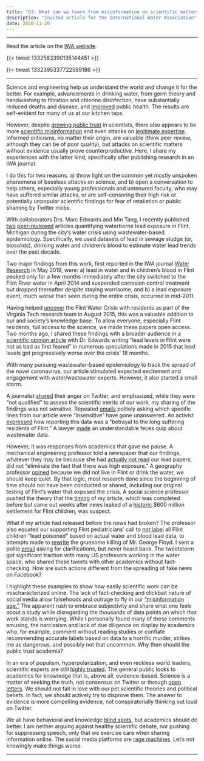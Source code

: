 ```yaml
---
title: "03. What can we learn from misinformation on scientific matters in the water space?"
description: "Invited article for the International Water Association"
date: 2020-11-26
---
```


------
Read the article on the [IWA website](https://iwa-network.org/what-can-we-learn-from-misinformation-on-scientific-matters-in-the-water-space/).

{{< tweet 1332583390135144451 >}}

{{< tweet 1332395337722589186 >}}

------

Science and engineering help us understand the world and change it for the better. For example, advancements in drinking water, from germ theory and handwashing to filtration and chlorine disinfection, have substantially reduced deaths and disease, and [improved](https://www.cdc.gov/healthywater/drinking/history.html) public health. The results are self-evident for many of us at our kitchen taps.

However, despite [growing public trust](https://www.pewresearch.org/science/2019/08/02/trust-and-mistrust-in-americans-views-of-scientific-experts/) in scientists, there also appears to be more [scientific misinformation](https://blogs.scientificamerican.com/observations/dis-trust-in-science/) and even attacks on [legitimate expertise](https://www.harvardmagazine.com/2018/03/death-of-expertise-by-tom-nichols). Informed criticisms, no matter their origin, are valuable (think peer review, although they can be of poor quality), but attacks on scientific matters without evidence usually prove counterproductive. Here, I share my experiences with the latter kind, specifically after publishing research in an IWA journal.

I do this for two reasons: a) throw light on the common yet mostly unspoken phenomena of baseless attacks on science, and b) open a conversation to help others, especially young professionals and untenured faculty, who may have suffered similar attacks, or are self-censoring their high risk or potentially unpopular scientific findings for fear of retaliation or public shaming by Twitter mobs.

With collaborators Drs. Marc Edwards and Min Tang, I recently published [two](https://pubmed.ncbi.nlm.nih.gov/31177077/) [peer-reviewed](https://pubs.rsc.org/en/content/articlelanding/2020/ew/d0ew00583e) articles quantifying waterborne lead exposure in Flint, Michigan during the city’s water crisis using wastewater-based epidemiology. Specifically, we used datasets of lead in sewage sludge (or, biosolids), drinking water and children’s blood to estimate water lead trends over the past decade.

Two major findings from this work, first reported in the IWA journal [Water Research](https://pubmed.ncbi.nlm.nih.gov/31177077/) in May 2019, were: a) lead in water and in children’s blood in Flint peaked only for a few months immediately after the city switched to the Flint River water in April 2014 and suspended corrosion control treatment but dropped thereafter despite staying worrisome, and b) a lead exposure event, much worse than seen during the entire crisis, occurred in mid-2011.

Having helped [uncover](https://www.nytimes.com/2016/02/07/us/as-flint-fought-to-be-heard-virginia-tech-team-sounded-alarm.html) the Flint Water Crisis with residents as part of the Virginia Tech research team in August 2015, this was a valuable addition to our and society’s knowledge base. To allow everyone, especially Flint residents, full access to the science, we made these papers open access. Two months ago, I shared these findings with a broader audience in a [scientific opinion article](/posts/002-092020-undark/) with Dr. Edwards writing “lead levels in Flint were not as bad as first feared” in numerous speculations made in 2015 that lead levels got progressively worse over the crisis’ 18 months.

With many pursuing wastewater-based epidemiology to track the spread of the novel coronavirus, our article stimulated expected excitement and engagement with water/wastewater experts. However, it also started a small storm.

A journalist [shared](/response/journalist.png) their anger on Twitter, and emphasized, while they were “not qualified” to assess the scientific merits of our work, my sharing of the findings was not sensitive. Repeated [emails](/response/insensitive.pdf) politely asking which specific lines from our article were “insensitive” have gone unanswered. An activist [expressed](https://www.wateronline.com/doc/flint-researchers-now-say-lead-exposure-not-as-bad-as-first-feared-0001#IDComment1094380747) how reporting this data was a “betrayal to the long suffering residents of Flint.” A lawyer [made](/response/lawyer.png) an understandable feces quip about wastewater data.

However, it was responses from academics that gave me pause. A mechanical engineering professor told a newspaper that our findings, whatever they may be because she had [actually not read](https://www.mlive.com/news/flint/2020/09/researcher-who-first-warned-of-flint-water-crisis-now-says-lead-exposure-not-as-bad-as-first-feared.html) our lead papers, did not “eliminate the fact that there was high exposure.” A geography professor [opined](/response/geographer.png) because we did not live in Flint or drink the water, we should keep quiet. By that logic, most research done since the beginning of time should not have been conducted or shared, including our original testing of Flint’s water that exposed the crisis. A social science professor pushed the theory that the [timing](/response/socialscience.png) of my article, which was completed before but came out weeks after news leaked of a [historic](https://www.nytimes.com/2020/08/19/us/flint-water-crisis-settlement.html) $600 million settlement for Flint children, was suspect.

What if my article had released before the news had broken? The professor also equated our supporting Flint pediatricians’ call to [not label](https://www.nytimes.com/2018/07/22/opinion/flint-lead-poisoning-water.html) all Flint children “lead poisoned” based on actual water and blood lead data, to attempts made to [rewrite](/response/gf.png) the gruesome killing of Mr. George Floyd. I sent a polite [email](/response/socialscience.pdf) asking for clarifications, but never heard back. The tweetstorm got significant traction with many US professors working in the water space, who shared these tweets with other academics without fact-checking. How are such actions different from the spreading of fake news on Facebook?

I highlight these examples to show how easily scientific work can be mischaracterized online. The lack of fact-checking and clickbait nature of social media allow falsehoods and outrage to fly in our [“misinformation age.”](http://cailinoconnor.com/the-misinformation-age/) The apparent rush to embrace subjectivity and share what one feels about a study while disregarding the thousands of data points on which that work stands is worrying. While I personally found many of these comments amusing, the narcissism and lack of due diligence on display by academics who, for example, comment without reading studies or conflate recommending accurate labels based on data to a horrific murder, strikes me as dangerous, and possibly not that uncommon. Why then should the public trust academia?

In an era of populism, hyperpolarization, and even reckless world leaders, scientific experts are still [highly trusted](https://www.pewresearch.org/science/2019/08/02/trust-and-mistrust-in-americans-views-of-scientific-experts/). The general public looks to academics for knowledge that is, above all, evidence-based. Science is a matter of seeking the truth, not consensus on Twitter or through [open letters](https://www.bmj.com/content/371/bmj.m4048). We should not fall in love with our pet scientific theories and political beliefs. In fact, we should actively try to disprove them. The answer to evidence is more compelling evidence, not conspiratorially thinking out loud on Twitter.

We all have behavioral and knowledge [blind spots](https://behavioralscientist.org/why-were-all-likely-spreading-misinformation-and-how-to-stop/), but academics should do better. I am neither arguing against healthy scientific debate, nor pushing for suppressing speech, only that we exercise care when sharing information online. The social media platforms are [rage machines](https://www.nytimes.com/2020/11/03/opinion/election-2020-facebook-twitter.html). Let’s not knowingly make things worse.

------

